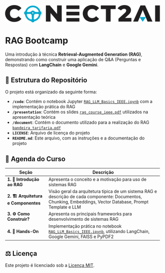 &nbsp;
&nbsp;

<p align="center">
  <img width="800" src="./img/logo.jpg"
</p>

# RAG Bootcamp

Uma introdução à técnica **Retrieval-Augmented Generation (RAG)**, demonstrando como construir uma aplicação de Q&A (Perguntas e Respostas) com **LangChain** e **Google Gemini**.

## 📂 Estrutura do Repositório

O projeto está organizado da seguinte forma:

- **`/code`**: Contém o notebook Jupyter [`RAG_LLM_Basics_IEEE.ipynb`](./code/RAG_LLM_Basics_IEEE.ipynb) com a implementação prática do RAG
- **`/presentation`**: Contém os slides [`rag_course_ieee.pdf`](./presentation/rag_course_ieee.pdf) utilizados na apresentação teórica
- **`/document`**: Contém o documento utilizado para a realização do RAG [`bandeira_tarifaria.pdf`](./document/bandeira_tarifaria.pdf)
- **`LICENSE`**: Arquivo de licença do projeto
- **`README.md`**: Este arquivo, com as instruções e a documentação do projeto

## 📜 Agenda do Curso

| **Seção** | **Descrição** |
| --- | --- |
| **1. 🔎 Introdução ao RAG** | Apresenta o conceito e a motivação para uso de sistemas RAG |
| **2. 🏗️ Arquitetura e Componentes** | Visão geral da arquitetura típica de um sistema RAG e descrição de cada componente: Documentos, Chunking, Embeddings, Vector Database, Prompt Template e LLM |
| **3. ⚙️ Como Construir?** | Apresenta os principais frameworks para desenvolvimento de sistemas RAG |
| **4. 🔧 Hands-On** | Implementação prática no notebook [`RAG_LLM_Basics_IEEE.ipynb`](./code/RAG_LLM_Basics_IEEE.ipynb), utilizando LangChain, Google Gemini, FAISS e PyPDF2 |

## ⚖️ Licença

Este projeto é licenciado sob a [Licença MIT](./LICENSE).